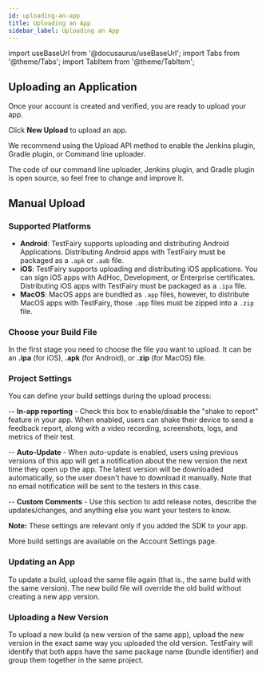 ```yaml
---
id: uploading-an-app
title: Uploading an App
sidebar_label: Uploading an App
---
```


import useBaseUrl from '@docusaurus/useBaseUrl';
import Tabs from '@theme/Tabs';
import TabItem from '@theme/TabItem';

## Uploading an Application

Once your account is created and verified, you are ready to upload your app.

Click **New Upload** to upload an app.

We recommend using the Upload API method to enable the Jenkins plugin, Gradle plugin, or Command line uploader.

The code of our command line uploader, Jenkins plugin, and Gradle plugin is open source, so feel free to change and improve it.

## Manual Upload

### Supported Platforms

- **Android**: TestFairy supports uploading and distributing Android Applications. Distributing Android apps with TestFairy must be packaged as a `.apk` or `.aab` file.
- **iOS**: TestFairy supports uploading and distributing iOS applications. You can sign iOS apps with AdHoc, Development, or Enterprise certificates. Distributing iOS apps with TestFairy must be packaged as a `.ipa` file.
- **MacOS**: MacOS apps are bundled as `.app` files, however, to distribute MacOS apps with TestFairy, those `.app` files must be zipped into a `.zip` file.

### Choose your Build File

In the first stage you need to choose the file you want to upload. It can be an **.ipa** (for iOS), **.apk** (for Android), or **.zip** (for MacOS) file.

### Project Settings

You can define your build settings during the upload process:

-- **In-app reporting** - Check this box to enable/disable the "shake to report" feature in your app. When enabled, users can shake their device to send a feedback report, along with a video recording, screenshots, logs, and metrics of their test.

-- **Auto-Update** - When auto-update is enabled, users using previous versions of this app will get a notification about the new version the next time they open up the app. The latest version will be downloaded automatically, so the user doesn't have to download it manually. Note that no email notification will be sent to the testers in this case.

-- **Custom Comments** - Use this section to add release notes, describe the updates/changes, and anything else you want your testers to know.

**Note:** These settings are relevant only if you added the SDK to your app.

More build settings are available on the Account Settings page.

### Updating an App

To update a build, upload the same file again (that is., the same build with the same version). The new build file will override the old build without creating a new app version.

### Uploading a New Version

To upload a new build (a new version of the same app), upload the new version in the exact same way you uploaded the old version. TestFairy will identify that both apps have the same package name (bundle identifier) and group them together in the same project.

